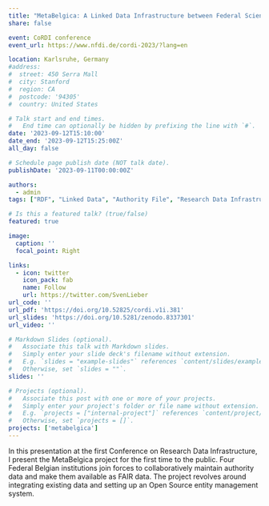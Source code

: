 ```yaml
---
title: "MetaBelgica: A Linked Data Infrastructure between Federal Scientific Institutes in Belgium"
share: false

event: CoRDI conference
event_url: https://www.nfdi.de/cordi-2023/?lang=en

location: Karlsruhe, Germany
#address:
#  street: 450 Serra Mall
#  city: Stanford
#  region: CA
#  postcode: '94305'
#  country: United States

# Talk start and end times.
#   End time can optionally be hidden by prefixing the line with `#`.
date: '2023-09-12T15:10:00'
date_end: '2023-09-12T15:25:00Z'
all_day: false

# Schedule page publish date (NOT talk date).
publishDate: '2023-09-11T00:00:00Z'

authors:
  - admin
tags: ["RDF", "Linked Data", "Authority File", "Research Data Infrastructure", "Karlsruhe", "CoRDI", "GLAM"]

# Is this a featured talk? (true/false)
featured: true

image:
  caption: ''
  focal_point: Right

links:
  - icon: twitter
    icon_pack: fab
    name: Follow
    url: https://twitter.com/SvenLieber
url_code: ''
url_pdf: 'https://doi.org/10.52825/cordi.v1i.381'
url_slides: 'https://doi.org/10.5281/zenodo.8337301'
url_video: ''

# Markdown Slides (optional).
#   Associate this talk with Markdown slides.
#   Simply enter your slide deck's filename without extension.
#   E.g. `slides = "example-slides"` references `content/slides/example-slides.md`.
#   Otherwise, set `slides = ""`.
slides: ''

# Projects (optional).
#   Associate this post with one or more of your projects.
#   Simply enter your project's folder or file name without extension.
#   E.g. `projects = ["internal-project"]` references `content/project/deep-learning/index.md`.
#   Otherwise, set `projects = []`.
projects: ['metabelgica']
---
```


In this presentation at the first Conference on Research Data Infrastructure, I present the MetaBelgica project for the first time to the public. Four Federal Belgian institutions join forces to collaboratively maintain authority data and make them available as FAIR data. The project revolves around integrating existing data and setting up an Open Source entity management system.
